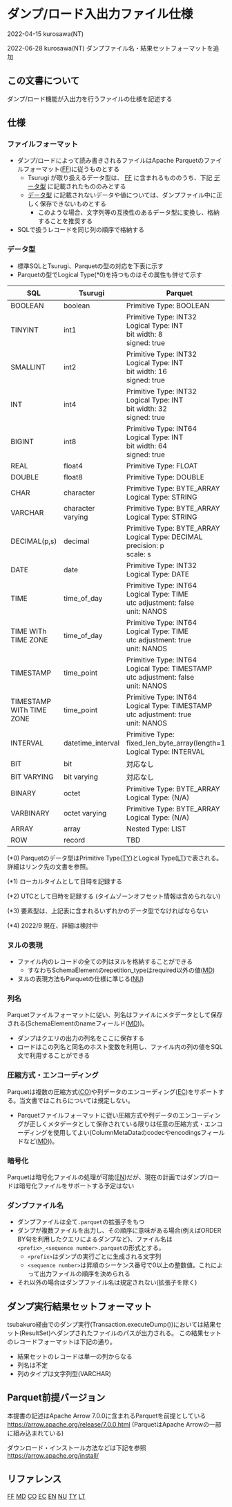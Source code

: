 # ダンプ/ロード入出力ファイル仕様

2022-04-15 kurosawa(NT)

2022-06-28 kurosawa(NT) ダンプファイル名・結果セットフォーマットを追加

## この文書について

ダンプ/ロード機能が入出力を行うファイルの仕様を記述する

## 仕様

### ファイルフォーマット

- ダンプ/ロードによって読み書きされるファイルはApache Parquetのファイルフォーマット([FF])に従うものとする
  - Tsurugi が取り扱えるデータ型は、 [FF] に含まれるもののうち、下記 [データ型](#データ型) に記載されたもののみとする
  - [データ型](#データ型) に記載されないデータや値については、ダンプファイル中に正しく保存できないものとする
    - このような場合、文字列等の互換性のあるデータ型に変換し、格納することを推奨する
- SQLで扱うレコードを同じ列の順序で格納する

### データ型

- 標準SQLとTsurugi、Parquetの型の対応を下表に示す
- Parquetの型でLogical Type(*0)を持つものはその属性も併せて示す

| SQL          | Tsurugi           | Parquet                                                                                      | 備考       |
|--------------|-------------------|----------------------------------------------------------------------------------------------|----------|
| BOOLEAN      | boolean           | Primitive Type: BOOLEAN                                                                      |          |
| TINYINT      | int1              | Primitive Type: INT32<br>Logical Type: INT <br> bit width: 8 <br> signed: true               |          |
| SMALLINT     | int2              | Primitive Type: INT32<br>Logical Type: INT <br> bit width: 16 <br> signed: true              |          |
| INT          | int4              | Primitive Type: INT32<br>Logical Type: INT <br> bit width: 32 <br> signed: true              |          |
| BIGINT       | int8              | Primitive Type: INT64<br>Logical Type: INT <br> bit width: 64 <br> signed: true              |          |
| REAL         | float4            | Primitive Type: FLOAT                                                                        |          |
| DOUBLE       | float8            | Primitive Type: DOUBLE                                                                       |          |
| CHAR         | character         | Primitive Type: BYTE_ARRAY <br>Logical Type: STRING                                          |          |
| VARCHAR      | character varying | Primitive Type: BYTE_ARRAY <br>Logical Type: STRING                                          |          |
| DECIMAL(p,s) | decimal           | Primitive Type: BYTE_ARRAY <br>Logical Type: DECIMAL<br> precision: p <br> scale: s          |          |
| DATE         | date              | Primitive Type: INT32 <br>Logical Type: DATE                                                 |          |
| TIME         | time_of_day       | Primitive Type: INT64 <br>Logical Type: TIME <br> utc adjustment: false<br>unit: NANOS        | (*1) |
| TIME WITh TIME ZONE        | time_of_day       | Primitive Type: INT64 <br>Logical Type: TIME <br> utc adjustment: true<br>unit: NANOS        | (*2) |
| TIMESTAMP    | time_point        | Primitive Type: INT64 <br>Logical Type: TIMESTAMP <br> utc adjustment: false<br> unit: NANOS  | (*1) |
| TIMESTAMP WITh TIME ZONE    | time_point        | Primitive Type: INT64 <br>Logical Type: TIMESTAMP <br> utc adjustment: true<br> unit: NANOS  | (*2) |
| INTERVAL     | datetime_interval | Primitive Type: fixed_len_byte_array(length=12) <br> Logical Type: INTERVAL                  |          |
| BIT          | bit               | 対応なし                                                                                     |          |
| BIT VARYING  | bit varying       | 対応なし                                                                                     |          |
| BINARY       | octet             | Primitive Type: BYTE_ARRAY <br>Logical Type: (N/A)                                           |          |
| VARBINARY    | octet varying     | Primitive Type: BYTE_ARRAY <br>Logical Type: (N/A)                                           |          |
| ARRAY        | array             | Nested Type: LIST                                                                            | (*3)     |
| ROW          | record            | TBD                                                                                          | (*4)     |

(*0) Parquetのデータ型はPrimitive Type([TY])とLogical Type([LT])で表される。詳細はリンク先の文書を参照。

(*1) ローカルタイムとして日時を記録する

(*2) UTCとして日時を記録する (タイムゾーンオフセット情報は含められない)

(*3) 要素型は、上記表に含まれるいずれかのデータ型でなければならない

(*4) 2022/9 現在、詳細は検討中

### ヌルの表現

- ファイル内のレコードの全ての列はヌルを格納することができる
  - すなわちSchemaElementのrepetition_typeはrequired以外の値([MD])
- ヌルの表現方法もParquetの仕様に準じる([NU])

### 列名

Parquetファイルフォーマットに従い、列名はファイルにメタデータとして保存される(SchemaElementのnameフィールド([MD]))。
  - ダンプはクエリの出力の列名をここに保存する
  - ロードはこの列名と同名のホスト変数を利用し、ファイル内の列の値をSQL文で利用することができる

### 圧縮方式・エンコーディング

Parquetは複数の圧縮方式([CO])や列データのエンコーディング([EC])をサポートする。当文書ではこれらについては規定しない。
- Parquetファイルフォーマットに従い圧縮方式や列データのエンコーディングが正しくメタデータとして保存されている限りは任意の圧縮方式・エンコーディングを使用してよい(ColumnMetaDataのcodecやencodingsフィールドなど([MD]))。

### 暗号化

Parquetは暗号化ファイルの処理が可能([EN])だが、現在の計画ではダンプ/ロードは暗号化ファイルをサポートする予定はない

### ダンプファイル名

- ダンプファイルは全て`.parquet`の拡張子をもつ
- ダンプが複数ファイルを出力し、その順序に意味がある場合(例えばORDER BY句を利用したクエリによるダンプなど)、ファイル名は`<prefix>_<sequence number>.parquet`の形式とする。
  - `<prefix>`はダンプの実行ごとに生成される文字列
  - `<sequence number>`は昇順のシーケンス番号で0以上の整数値。これによって出力ファイルの順序を決められる
- それ以外の場合はダンプファイル名は規定されない(拡張子を除く)

## ダンプ実行結果セットフォーマット

tsubakuro経由でのダンプ実行(Transaction.executeDump())においては結果セット(ResultSet)へダンプされたファイルのパスが出力される。
この結果セットのレコードフォーマットは下記の通り。

- 結果セットのレコードは単一の列からなる
- 列名は不定
- 列のタイプは文字列型(VARCHAR)

## Parquet前提バージョン

本提書の記述はApache Arrow 7.0.0に含まれるParquetを前提としている
https://arrow.apache.org/release/7.0.0.html
(ParquetはApache Arrowの一部に組み込まれている)

ダウンロード・インストール方法などは下記を参照
https://arrow.apache.org/install/

## リファレンス

[FF]
[MD]
[CO]
[EC]
[EN]
[NU]
[TY]
[LT]

[FF]:https://parquet.apache.org/docs/file-format/
[MD]: https://parquet.apache.org/docs/file-format/metadata/
[CO]: https://github.com/apache/parquet-format/blob/master/Compression.md
[EC]: https://github.com/apache/parquet-format/blob/master/Encodings.md
[EN]: https://github.com/apache/parquet-format/blob/master/Encryption.md
[NU]: https://github.com/apache/parquet-format#nulls
[TY]: https://github.com/apache/parquet-format#types
[LT]: https://github.com/apache/parquet-format/blob/master/LogicalTypes.md